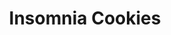 ---
title: "Insomnia Cookies"
url: /washington/insomnia-cookies-8th-street-northwest/
shop: pastry
---
